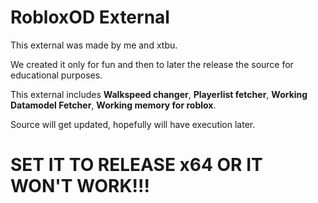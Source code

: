 # RobloxOD External

This external was made by me and xtbu.

We created it only for fun and then to later the release the source for educational purposes.

This external includes **Walkspeed changer**, **Playerlist fetcher**, **Working Datamodel Fetcher**, **Working memory for roblox**.

Source will get updated, hopefully will have execution later.

# SET IT TO RELEASE x64 OR IT WON'T WORK!!!
